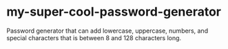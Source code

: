 # my-super-cool-password-generator
Password generator that can add lowercase, uppercase, numbers, and special characters that is between 8 and 128 characters long.
